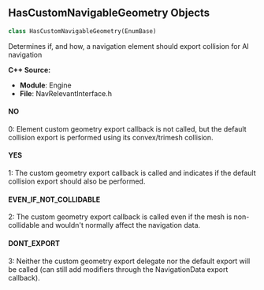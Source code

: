 ## HasCustomNavigableGeometry Objects

```python
class HasCustomNavigableGeometry(EnumBase)
```

Determines if, and how, a navigation element should export collision for AI navigation

**C++ Source:**

- **Module**: Engine
- **File**: NavRelevantInterface.h

<a id="unreal.HasCustomNavigableGeometry.NO"></a>

#### NO

0: Element custom geometry export callback is not called, but the default collision export is performed using its convex/trimesh collision.

<a id="unreal.HasCustomNavigableGeometry.YES"></a>

#### YES

1: The custom geometry export callback is called and indicates if the default collision export should also be performed.

<a id="unreal.HasCustomNavigableGeometry.EVEN_IF_NOT_COLLIDABLE"></a>

#### EVEN_IF_NOT_COLLIDABLE

2: The custom geometry export callback is called even if the mesh is non-collidable and wouldn't normally affect the navigation data.

<a id="unreal.HasCustomNavigableGeometry.DONT_EXPORT"></a>

#### DONT_EXPORT

3: Neither the custom geometry export delegate nor the default export will be called (can still add modifiers through the NavigationData export callback).

<a id="unreal.NavDataGatheringMode"></a>